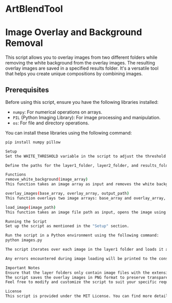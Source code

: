 # ArtBlendTool
# Image Overlay and Background Removal

This script allows you to overlay images from two different folders while removing the white background from the overlay images. The resulting overlay images are saved in a specified results folder. It's a versatile tool that helps you create unique compositions by combining images.

## Prerequisites

Before using this script, ensure you have the following libraries installed:

- `numpy`: For numerical operations on arrays.
- `PIL` (Python Imaging Library): For image processing and manipulation.
- `os`: For file and directory operations.

You can install these libraries using the following command:

```sh
pip install numpy pillow

Setup
Set the WHITE_THRESHOLD variable in the script to adjust the threshold for identifying the white background. This threshold determines which pixels are considered white.

Define the paths for the layer1_folder, layer2_folder, and results_folder. These paths should point to the folders where your input images are stored and where you want the output images to be saved.

Functions
remove_white_background(image_array)
This function takes an image array as input and removes the white background from it. It uses the WHITE_THRESHOLD value to determine which pixels are considered white. The function modifies the alpha channel of the image array to make the white pixels transparent.

overlay_images(base_array, overlay_array, output_path)
This function overlays two image arrays: base_array and overlay_array, and saves the resulting image in the specified output_path. The function resizes the overlay image to match the dimensions of the base image. It then calls the remove_white_background function to remove the white background from the overlay image. The function creates a mask based on the alpha channel of the overlay image and uses it to combine the two images. The resulting image is saved in PNG format.

load_image(image_path)
This function takes an image file path as input, opens the image using the PIL library, converts it to RGBA mode, and returns the image array as a NumPy array.

Running the Script
Set up the script as mentioned in the "Setup" section.

Run the script in a Python environment using the following command:
python images.py

The script iterates over each image in the layer1 folder and loads it as the base image. It then iterates over each image in the layer2 folder, overlays it with the base image, and saves the resulting overlay image in the results folder with a unique filename.

Any errors encountered during image loading will be printed to the console.

Important Notes
Ensure that the layer folders only contain image files with the extensions .png, .jpg, or .jpeg.
The script saves the overlay images in PNG format to preserve transparency.
Feel free to modify and customize the script to suit your specific requirements.

License
This script is provided under the MIT License. You can find more details in the LICENSE file.

